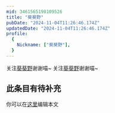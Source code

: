 ```yaml
---
mid: 3461565198109526
title: "葵葵野"
pubDate: "2024-11-04T11:26:46.174Z"
updatedDate: "2024-11-04T11:26:46.174Z"
profile:
  {
    Nickname: ["葵葵野"],
  }
---
```


关注[葵葵野](https://space.bilibili.com/3461565198109526)谢谢喵~ 关注[葵葵野](https://space.bilibili.com/3461565198109526)谢谢喵~

## 此条目有待补充
你可以在[这里](https://github.com/Yuhanawa/VTuber.ICU-Content/edit/master/v/葵葵野/index.md)编辑本文
